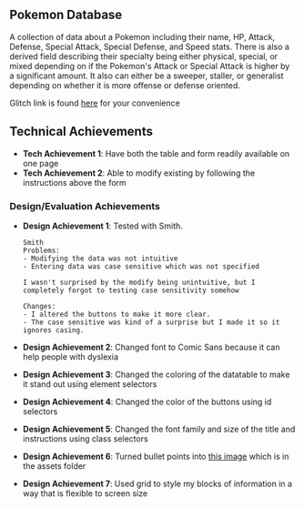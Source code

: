 ## Pokemon Database
A collection of data about a Pokemon including their name, HP, Attack, Defense, Special Attack, Special Defense, and Speed stats.
There is also a derived field describing their specialty being either physical, special, or mixed depending on if the Pokemon's
Attack or Special Attack is higher by a significant amount. It also can either be a sweeper, staller, or generalist depending
on whether it is more offense or defense oriented.

Glitch link is found [here](https://glitch.com/edit/#!/a2-drmihaichuk?path=README.md%3A1%3A0) for your convenience

## Technical Achievements
- **Tech Achievement 1**: Have both the table and form readily available on one page
- **Tech Achievement 2**: Able to modify existing by following the instructions above the form

### Design/Evaluation Achievements
- **Design Achievement 1**: Tested with Smith.

      Smith
      Problems:
      - Modifying the data was not intuitive
      - Entering data was case sensitive which was not specified

      I wasn't surprised by the modify being unintuitive, but I completely forgot to testing case sensitivity somehow

      Changes:
      - I altered the buttons to make it more clear. 
      - The case sensitive was kind of a surprise but I made it so it ignores casing.
- **Design Achievement 2**: Changed font to Comic Sans because it can help people with dyslexia
- **Design Achievement 3**: Changed the coloring of the datatable to make it stand out using element selectors
- **Design Achievement 4**: Changed the color of the buttons using id selectors
- **Design Achievement 5**: Changed the font family and size of the title and instructions using class selectors
- **Design Achievement 6**: Turned bullet points into [this image](./public/assets/pokeball.png) which is in the assets folder
- **Design Achievement 7**: Used grid to style my blocks of information in a way that is flexible to screen size